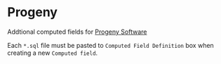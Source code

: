 Progeny
=======

Addtional computed fields for [Progeny Software](http://www.progenygenetics.com/)

Each `*.sql` file must be pasted to `Computed Field Definition` box when creating a new `Computed field`.



